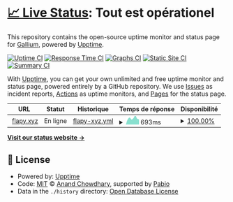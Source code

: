 # [📈 Live Status](https://TheGallium.github.io/uptime): <!--live status--> **Tout est opérationel**

This repository contains the open-source uptime monitor and status page for [Gallium](https://TheGallium.github.io/uptime), powered by [Upptime](https://github.com/upptime/upptime).

[![Uptime CI](https://github.com/TheGallium/uptime/workflows/Uptime%20CI/badge.svg)](https://github.com/TheGallium/uptime/actions?query=workflow%3A%22Uptime+CI%22)
[![Response Time CI](https://github.com/TheGallium/uptime/workflows/Response%20Time%20CI/badge.svg)](https://github.com/TheGallium/uptime/actions?query=workflow%3A%22Response+Time+CI%22)
[![Graphs CI](https://github.com/TheGallium/uptime/workflows/Graphs%20CI/badge.svg)](https://github.com/TheGallium/uptime/actions?query=workflow%3A%22Graphs+CI%22)
[![Static Site CI](https://github.com/TheGallium/uptime/workflows/Static%20Site%20CI/badge.svg)](https://github.com/TheGallium/uptime/actions?query=workflow%3A%22Static+Site+CI%22)
[![Summary CI](https://github.com/TheGallium/uptime/workflows/Summary%20CI/badge.svg)](https://github.com/TheGallium/uptime/actions?query=workflow%3A%22Summary+CI%22)

With [Upptime](https://upptime.js.org), you can get your own unlimited and free uptime monitor and status page, powered entirely by a GitHub repository. We use [Issues](https://github.com/TheGallium/uptime/issues) as incident reports, [Actions](https://github.com/TheGallium/uptime/actions) as uptime monitors, and [Pages](https://TheGallium.github.io/uptime) for the status page.

<!--start: status pages-->
<!-- This summary is generated by Upptime (https://github.com/upptime/upptime) -->
<!-- Do not edit this manually, your changes will be overwritten -->
<!-- prettier-ignore -->
| URL | Statut | Historique | Temps de réponse | Disponibilité |
| --- | ------ | ------- | ------------- | ------ |
| <img alt="" src="https://icons.duckduckgo.com/ip3/flapy.xyz.ico" height="13"> [flapy.xyz](https://flapy.xyz/novasphere) | En ligne | [flapy-xyz.yml](https://github.com/TheGallium/uptime/commits/HEAD/history/flapy-xyz.yml) | <details><summary><img alt="Graphique des temps de réponse" src="./graphs/flapy-xyz/response-time-week.png" height="20"> 693ms</summary><br><a href="https://TheGallium.github.io/uptime/history/flapy-xyz"><img alt="Temps de réponse 732" src="https://img.shields.io/endpoint?url=https%3A%2F%2Fraw.githubusercontent.com%2FTheGallium%2Fuptime%2FHEAD%2Fapi%2Fflapy-xyz%2Fresponse-time.json"></a><br><a href="https://TheGallium.github.io/uptime/history/flapy-xyz"><img alt="Temps de réponse sur 24 heures 1014" src="https://img.shields.io/endpoint?url=https%3A%2F%2Fraw.githubusercontent.com%2FTheGallium%2Fuptime%2FHEAD%2Fapi%2Fflapy-xyz%2Fresponse-time-day.json"></a><br><a href="https://TheGallium.github.io/uptime/history/flapy-xyz"><img alt="Temps de réponse sur 7 jours 693" src="https://img.shields.io/endpoint?url=https%3A%2F%2Fraw.githubusercontent.com%2FTheGallium%2Fuptime%2FHEAD%2Fapi%2Fflapy-xyz%2Fresponse-time-week.json"></a><br><a href="https://TheGallium.github.io/uptime/history/flapy-xyz"><img alt="Temps de réponse sur 30 jours 716" src="https://img.shields.io/endpoint?url=https%3A%2F%2Fraw.githubusercontent.com%2FTheGallium%2Fuptime%2FHEAD%2Fapi%2Fflapy-xyz%2Fresponse-time-month.json"></a><br><a href="https://TheGallium.github.io/uptime/history/flapy-xyz"><img alt="Temps de réponse sur 1 an 732" src="https://img.shields.io/endpoint?url=https%3A%2F%2Fraw.githubusercontent.com%2FTheGallium%2Fuptime%2FHEAD%2Fapi%2Fflapy-xyz%2Fresponse-time-year.json"></a></details> | <details><summary><a href="https://TheGallium.github.io/uptime/history/flapy-xyz">100.00%</a></summary><a href="https://TheGallium.github.io/uptime/history/flapy-xyz"><img alt="Disponibilité 99.30%" src="https://img.shields.io/endpoint?url=https%3A%2F%2Fraw.githubusercontent.com%2FTheGallium%2Fuptime%2FHEAD%2Fapi%2Fflapy-xyz%2Fuptime.json"></a><br><a href="https://TheGallium.github.io/uptime/history/flapy-xyz"><img alt="Disponibilité sur 24 heures 100.00%" src="https://img.shields.io/endpoint?url=https%3A%2F%2Fraw.githubusercontent.com%2FTheGallium%2Fuptime%2FHEAD%2Fapi%2Fflapy-xyz%2Fuptime-day.json"></a><br><a href="https://TheGallium.github.io/uptime/history/flapy-xyz"><img alt="Disponibilité sur 7 jours 100.00%" src="https://img.shields.io/endpoint?url=https%3A%2F%2Fraw.githubusercontent.com%2FTheGallium%2Fuptime%2FHEAD%2Fapi%2Fflapy-xyz%2Fuptime-week.json"></a><br><a href="https://TheGallium.github.io/uptime/history/flapy-xyz"><img alt="Disponibilité sur 30 jours 99.89%" src="https://img.shields.io/endpoint?url=https%3A%2F%2Fraw.githubusercontent.com%2FTheGallium%2Fuptime%2FHEAD%2Fapi%2Fflapy-xyz%2Fuptime-month.json"></a><br><a href="https://TheGallium.github.io/uptime/history/flapy-xyz"><img alt="Disponibilité sur 1 an 99.30%" src="https://img.shields.io/endpoint?url=https%3A%2F%2Fraw.githubusercontent.com%2FTheGallium%2Fuptime%2FHEAD%2Fapi%2Fflapy-xyz%2Fuptime-year.json"></a></details>

<!--end: status pages-->

[**Visit our status website →**](https://TheGallium.github.io/uptime)

## 📄 License

- Powered by: [Upptime](https://github.com/upptime/upptime)
- Code: [MIT](./LICENSE) © [Anand Chowdhary](https://anandchowdhary.com), supported by [Pabio](https://pabio.com)
- Data in the `./history` directory: [Open Database License](https://opendatacommons.org/licenses/odbl/1-0/)

